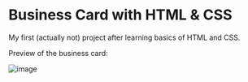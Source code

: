 # Business Card with HTML & CSS

My first (actually not) project after learning basics of HTML and CSS.

Preview of the business card:

![image](https://github.com/JoelVStan/business-card-html-css/assets/101164781/c8a960d2-4359-4f0c-a04f-897b19e42d08)
